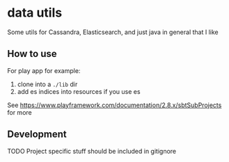 # data utils

Some utils for Cassandra, Elasticsearch, and just java in general that I like

## How to use

For play app for example:
1) clone into a `./lib` dir
2) add es indices into resources if you use es

See https://www.playframework.com/documentation/2.8.x/sbtSubProjects for more

## Development
TODO Project specific stuff should be included in gitignore
